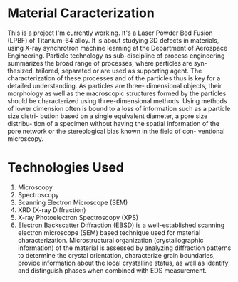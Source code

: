 # Material Caracterization
This is a project I'm currently working. It's a Laser Powder Bed Fusion (LPBF) of Titanium-64 alloy. It is about studying 3D defects in materials, using X-ray synchrotron machine learning at the Department of Aerospace Engineering.
Particle technology as sub-discipline of process engineering summarizes the broad range of processes, where particles are syn- thesized, tailored, separated or are used as supporting agent. The characterization of these processes and of the particles thus is key for a detailed understanding. As particles are three- dimensional objects, their morphology as well as the macroscopic structures formed by the particles should be characterized using three-dimensional methods. Using methods of lower dimension often is bound to a loss of information such as a particle size distri- bution based on a single equivalent diameter, a pore size distribu- tion of a specimen without having the spatial information of the pore network or the stereological bias known in the field of con- ventional microscopy.

# Technologies Used
1. Microscopy 
2. Spectroscopy 
3. Scanning Electron Microscope (SEM)
4. XRD (X-ray Diffraction)
5. X-ray Photoelectron Spectroscopy (XPS)
6. Electron Backscatter Diffraction (EBSD) is a well-established scanning electron microscope (SEM) based technique used for material characterization. Microstructural organization (crystallographic information) of the material is assessed by analyzing diffraction patterns to determine the crystal orientation, characterize grain boundaries, provide information about the local crystalline status, as well as identify and distinguish phases when combined with EDS measurement.


